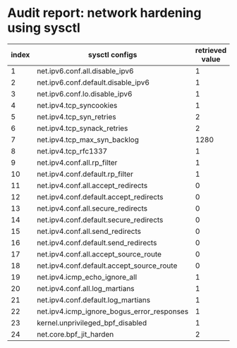 # Audit report: network hardening using sysctl
| index | sysctl configs | retrieved value | expected value | status | references
|---|---|---|---|---|---|
| 1 | net.ipv6.conf.all.disable_ipv6  | 1 |  1  | OK |  [cis_suse_linux](https://www.tenable.com/audits/items/CIS_SUSE_Linux_Enterprise_Server_12_v3.0.0_L2.audit:37d7eb8b0f8888f9a8d9c7db32a975a7) |
| 2 | net.ipv6.conf.default.disable_ipv6  | 1 |  1  | OK |  [cis_suse_linux](https://www.tenable.com/audits/items/CIS_SUSE_Linux_Enterprise_Server_12_v3.0.0_L2.audit:37d7eb8b0f8888f9a8d9c7db32a975a7) |
| 3 | net.ipv6.conf.lo.disable_ipv6  | 1 |  1  | OK |  [cis_suse_linux](https://www.tenable.com/audits/items/CIS_SUSE_Linux_Enterprise_Server_12_v3.0.0_L2.audit:37d7eb8b0f8888f9a8d9c7db32a975a7) |
| 4 | net.ipv4.tcp_syncookies  | 1 |  1  | OK |  [cis_rocky_linux_8](https://www.tenable.com/audits/items/CIS_Rocky_Linux_8_v1.0.0_L1_Server.audit:95e3320517071e79c94501bed716202c) |
| 5 | net.ipv4.tcp_syn_retries  | 2 |  2  | OK |  [harden-network](https://www.linuxwolfpack.com/linux-harden-network.php) |
| 6 | net.ipv4.tcp_synack_retries  | 2 |  2  | OK |  [ibm](https://www.ibm.com/docs/en/cic/1.2.2?topic=configuration-enhancing-tcp-syn-flood-attack) |
| 7 | net.ipv4.tcp_max_syn_backlog  | 1280 |  1280  | OK |  [vmware](https://docs.vmware.com/en/vRealize-Operations/8.10/com.vmware.vcom.scg.doc/GUID-50057346-AEC5-4597-9BB7-72028DAF627C.html) |
| 8 | net.ipv4.tcp_rfc1337  | 1 |  1  | OK |  [ietf](https://datatracker.ietf.org/doc/html/rfc1337) |
| 9 | net.ipv4.conf.all.rp_filter  | 1 |  1  | OK |  [cis_ubuntu_linux](https://www.tenable.com/audits/items/CIS_Ubuntu_Linux_18.04_LTS_v2.2.0_L1_Server.audit:2294214a0f263f5104f684818e9e3828?x-clickref=1101lzLFvPhz&x-promotion-id=afffiliate) |
| 10 | net.ipv4.conf.default.rp_filter  | 1 |  1  | OK |  [cis_ubuntu_linux](https://www.tenable.com/audits/items/CIS_Ubuntu_Linux_18.04_LTS_v2.2.0_L1_Server.audit:2294214a0f263f5104f684818e9e3828?x-clickref=1101lzLFvPhz&x-promotion-id=afffiliate) |
| 11 | net.ipv4.conf.all.accept_redirects  | 0 |  0  | OK |  [cis_red_hat_linux](https://www.tenable.com/audits/items/CIS_Red_Hat_EL7_STIG_v2.0.0_L1_Server.audit:4d9e23e2c48338239a2c2fc709a2a472) |
| 12 | net.ipv4.conf.default.accept_redirects  | 0 |  0  | OK |  [cis_red_hat_linux](https://www.tenable.com/audits/items/CIS_Red_Hat_EL7_STIG_v2.0.0_L1_Server.audit:4d9e23e2c48338239a2c2fc709a2a472) |
| 13 | net.ipv4.conf.all.secure_redirects  | 0 |  0  | OK |  [cis_debian_linux](https://www.tenable.com/audits/items/CIS_Debian_Linux_7_v1.0.0_L1.audit:746cc306d6e4153d4cb5bddcabb5df48) |
| 14 | net.ipv4.conf.default.secure_redirects  | 0 |  0  | OK |  [cis_debian_linux](https://www.tenable.com/audits/items/CIS_Debian_Linux_7_v1.0.0_L1.audit:746cc306d6e4153d4cb5bddcabb5df48) |
| 15 | net.ipv4.conf.all.send_redirects  | 0 |  0  | OK |  [cis_ubuntu_linux](https://www.tenable.com/audits/items/CIS_Ubuntu_12.04_LTS_Server_v1.1.0_L1.audit:37542e36de5b697c5f63481f2e657d42) |
| 16 | net.ipv4.conf.default.send_redirects  | 0 |  0  | OK |  [cis_ubuntu_linux](https://www.tenable.com/audits/items/CIS_Ubuntu_12.04_LTS_Server_v1.1.0_L1.audit:37542e36de5b697c5f63481f2e657d42) |
| 17 | net.ipv4.conf.all.accept_source_route  | 0 |  0  | OK |  [cis_amazon_linux](https://www.tenable.com/audits/items/CIS_Amazon_Linux_2_STIG_v1.0.0_L1.audit:c5a0b89f950db0e87902138400ad127b) |
| 18 | net.ipv4.conf.default.accept_source_route  | 0 |  0  | OK |  [cis_amazon_linux](https://www.tenable.com/audits/items/CIS_Amazon_Linux_2_STIG_v1.0.0_L1.audit:c5a0b89f950db0e87902138400ad127b) |
| 19 | net.ipv4.icmp_echo_ignore_all  | 1 |  1  | OK |  [cis_rocky_linux](https://www.tenable.com/audits/items/CIS_Rocky_Linux_8_v1.0.0_L1_Server.audit:a82dbeb614529af0ccae791e4e56cf89) |
| 20 | net.ipv4.conf.all.log_martians  | 1 |  1  | OK |  [cis_ubuntu_linux](https://www.tenable.com/audits/items/CIS_Ubuntu_12.04_LTS_Server_v1.1.0_L1.audit:a9bad78b00fddec116bfe989cc36180b) |
| 21 | net.ipv4.conf.default.log_martians  | 1 |  1  | OK |  [cis_ubuntu_linux](https://www.tenable.com/audits/items/CIS_Ubuntu_12.04_LTS_Server_v1.1.0_L1.audit:a9bad78b00fddec116bfe989cc36180b) |
| 22 | net.ipv4.icmp_ignore_bogus_error_responses  | 1 |  1  | OK |  [cis_rocky_linux](https://www.tenable.com/audits/items/CIS_Rocky_Linux_8_v1.0.0_L1_Server.audit:b41b63bbd97956320d9d10a9781b8cdb) |
| 23 | kernel.unprivileged_bpf_disabled  | 1 |  1  | OK |  [cis_bottlerocket](https://www.tenable.com/audits/items/CIS_Bottlerocket_v1.0.0_L1.audit:0b66066e10907c3a7136e75917351508) |
| 24 | net.core.bpf_jit_harden  | 2 |  2  | OK |  [disa_stig_red_hat_linux](https://www.tenable.com/audits/items/DISA_STIG_Red_Hat_Enterprise_Linux_9_v2r1.audit:a7366b2924f4fad4cc7a247a4f72fe9b) |
